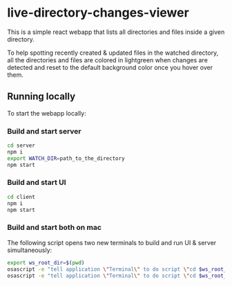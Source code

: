 # live-directory-changes-viewer

This is a simple react webapp that lists all directories and files inside a given directory. 

To help spotting recently created & updated files in the watched directory, all the directories and files are colored in lightgreen when changes are detected and reset to the default background color once you hover over them.


## Running locally

To start the webapp locally:

### Build and start server
```bash
cd server
npm i
export WATCH_DIR=path_to_the_directory
npm start
```

### Build and start UI
```bash
cd client
npm i
npm start
```

### Build and start both on mac
The following script opens two new terminals to build and run UI & server simultaneously:
```bash
export ws_root_dir=$(pwd)
osascript -e "tell application \"Terminal\" to do script \"cd $ws_root_dir/server && npm i && npm start\""
osascript -e "tell application \"Terminal\" to do script \"cd $ws_root_dir/client && npm i && npm start\""
```